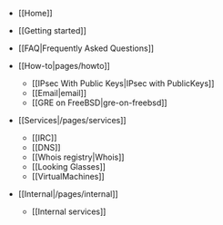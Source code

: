  * [[Home]]
  * [[Getting started]]
  * [[FAQ|Frequently Asked Questions]]

* [[How-to|pages/howto]]
  * [[IPsec With Public Keys|IPsec with PublicKeys]]
  * [[Email|email]]
  * [[GRE on FreeBSD|gre-on-freebsd]]

* [[Services|/pages/services]]
  * [[IRC]]
  * [[DNS]]
  * [[Whois registry|Whois]]
  * [[Looking Glasses]]
  * [[VirtualMachines]]

* [[Internal|/pages/internal]]
  * [[Internal services]]